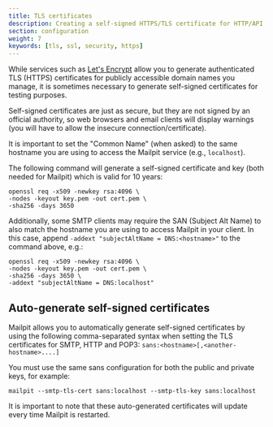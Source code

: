 ```yaml
---
title: TLS certificates
description: Creating a self-signed HTTPS/TLS certificate for HTTP/API, SMTP, and POP3
section: configuration
weight: 7
keywords: [tls, ssl, security, https]
---
```


While services such as [Let's Encrypt](https://letsencrypt.org/) allow you to generate authenticated TLS (HTTPS) certificates for publicly accessible domain names you manage, it is sometimes necessary to generate self-signed certificates for testing purposes.

Self-signed certificates are just as secure, but they are not signed by an official authority, so web browsers and email clients will display warnings (you will have to allow the insecure connection/certificate).

It is important to set the "Common Name" (when asked) to the same hostname you are using to access the Mailpit service (e.g., `localhost`).

The following command will generate a self-signed certificate and key (both needed for Mailpit) which is valid for 10 years:

```shell
openssl req -x509 -newkey rsa:4096 \
-nodes -keyout key.pem -out cert.pem \
-sha256 -days 3650
```

Additionally, some SMTP clients may require the SAN (Subject Alt Name) to also match the hostname you are using to access Mailpit in your client. In this case, append `-addext "subjectAltName = DNS:<hostname>"` to the command above, e.g.:

```shell
openssl req -x509 -newkey rsa:4096 \
-nodes -keyout key.pem -out cert.pem \
-sha256 -days 3650 \
-addext "subjectAltName = DNS:localhost"
```

## Auto-generate self-signed certificates

Mailpit allows you to automatically generate self-signed certificates by using the following comma-separated syntax when setting the TLS certificates for SMTP, HTTP and POP3: `sans:<hostname>[,<another-hostname>....]`

You must use the same sans configuration for both the public and private keys, for example:

```shell
mailpit --smtp-tls-cert sans:localhost --smtp-tls-key sans:localhost
```

It is important to note that these auto-generated certificates will update every time Mailpit is restarted.
